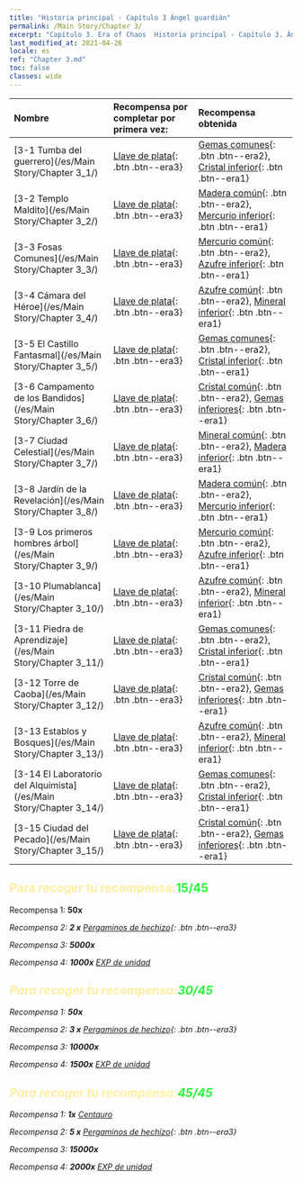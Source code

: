 ```yaml
---
title: "Historia principal - Capítulo 3 Ángel guardián"
permalink: /Main Story/Chapter 3/
excerpt: "Capítulo 3. Era of Chaos  Historia principal - Capítulo 3. Ángel guardián"
last_modified_at: 2021-04-26
locale: es
ref: "Chapter 3.md"
toc: false
classes: wide
---
```


  | Nombre |  Recompensa por completar por primera vez: | Recompensa obtenida |
  |:------------|:------------|:------------| 
  | [3-1 Tumba del guerrero](/es/Main Story/Chapter 3_1/) | [Llave de plata](/ItemsES/con_693/){: .btn .btn--era3} | [Gemas comunes](/ItemsES/mat_10/){: .btn .btn--era2}, [Cristal inferior](/ItemsES/mat_5/){: .btn .btn--era1} |
  | [3-2 Templo Maldito](/es/Main Story/Chapter 3_2/) | [Llave de plata](/ItemsES/con_693/){: .btn .btn--era3} | [Madera común](/ItemsES/mat_7/){: .btn .btn--era2}, [Mercurio inferior](/ItemsES/mat_2/){: .btn .btn--era1} |
  | [3-3 Fosas Comunes](/es/Main Story/Chapter 3_3/) | [Llave de plata](/ItemsES/con_693/){: .btn .btn--era3} | [Mercurio común](/ItemsES/mat_8/){: .btn .btn--era2}, [Azufre inferior](/ItemsES/mat_3/){: .btn .btn--era1} |
  | [3-4 Cámara del Héroe](/es/Main Story/Chapter 3_4/) | [Llave de plata](/ItemsES/con_693/){: .btn .btn--era3} | [Azufre común](/ItemsES/mat_9/){: .btn .btn--era2}, [Mineral inferior](/ItemsES/mat_1/){: .btn .btn--era1} |
  | [3-5 El Castillo Fantasmal](/es/Main Story/Chapter 3_5/) | [Llave de plata](/ItemsES/con_693/){: .btn .btn--era3} | [Gemas comunes](/ItemsES/mat_10/){: .btn .btn--era2}, [Cristal inferior](/ItemsES/mat_5/){: .btn .btn--era1} |
  | [3-6 Campamento de los Bandidos](/es/Main Story/Chapter 3_6/) | [Llave de plata](/ItemsES/con_693/){: .btn .btn--era3} | [Cristal común](/ItemsES/mat_11/){: .btn .btn--era2}, [Gemas inferiores](/ItemsES/mat_4/){: .btn .btn--era1} |
  | [3-7 Ciudad Celestial](/es/Main Story/Chapter 3_7/) | [Llave de plata](/ItemsES/con_693/){: .btn .btn--era3} | [Mineral común](/ItemsES/mat_6/){: .btn .btn--era2}, [Madera inferior](/ItemsES/mat_1/){: .btn .btn--era1} |
  | [3-8 Jardín de la Revelación](/es/Main Story/Chapter 3_8/) | [Llave de plata](/ItemsES/con_693/){: .btn .btn--era3} | [Madera común](/ItemsES/mat_7/){: .btn .btn--era2}, [Mercurio inferior](/ItemsES/mat_2/){: .btn .btn--era1} |
  | [3-9 Los primeros hombres árbol](/es/Main Story/Chapter 3_9/) | [Llave de plata](/ItemsES/con_693/){: .btn .btn--era3} | [Mercurio común](/ItemsES/mat_8/){: .btn .btn--era2}, [Azufre inferior](/ItemsES/mat_3/){: .btn .btn--era1} |
  | [3-10 Plumablanca](/es/Main Story/Chapter 3_10/) | [Llave de plata](/ItemsES/con_693/){: .btn .btn--era3} | [Azufre común](/ItemsES/mat_9/){: .btn .btn--era2}, [Mineral inferior](/ItemsES/mat_1/){: .btn .btn--era1} |
  | [3-11 Piedra de Aprendizaje](/es/Main Story/Chapter 3_11/) | [Llave de plata](/ItemsES/con_693/){: .btn .btn--era3} | [Gemas comunes](/ItemsES/mat_10/){: .btn .btn--era2}, [Cristal inferior](/ItemsES/mat_5/){: .btn .btn--era1} |
  | [3-12 Torre de Caoba](/es/Main Story/Chapter 3_12/) | [Llave de plata](/ItemsES/con_693/){: .btn .btn--era3} | [Cristal común](/ItemsES/mat_11/){: .btn .btn--era2}, [Gemas inferiores](/ItemsES/mat_4/){: .btn .btn--era1} |
  | [3-13 Establos y Bosques](/es/Main Story/Chapter 3_13/) | [Llave de plata](/ItemsES/con_693/){: .btn .btn--era3} | [Azufre común](/ItemsES/mat_9/){: .btn .btn--era2}, [Mineral inferior](/ItemsES/mat_1/){: .btn .btn--era1} |
  | [3-14 El Laboratorio del Alquimista](/es/Main Story/Chapter 3_14/) | [Llave de plata](/ItemsES/con_693/){: .btn .btn--era3} | [Gemas comunes](/ItemsES/mat_10/){: .btn .btn--era2}, [Cristal inferior](/ItemsES/mat_5/){: .btn .btn--era1} |
  | [3-15 Ciudad del Pecado](/es/Main Story/Chapter 3_15/) | [Llave de plata](/ItemsES/con_693/){: .btn .btn--era3} | [Cristal común](/ItemsES/mat_11/){: .btn .btn--era2}, [Gemas inferiores](/ItemsES/mat_4/){: .btn .btn--era1} |


## <span style="color: #ffeea0">Para recoger tu recompensa:</span><span style="color: #27f73a">15/45</span>

 Recompensa 1:  **50x** <i class="fas fa-gem"/>

 Recompensa 2: **2 x** [Pergaminos de hechizo](/ItemsES/con_694/){: .btn .btn--era3}

 Recompensa 3:  **5000x** <i class="fas fa-coins"/>

 Recompensa 4:  **1000x** [EXP de unidad](/ItemsES/con_902/)



## <span style="color: #ffeea0">Para recoger tu recompensa:</span><span style="color: #27f73a">30/45</span>

 Recompensa 1:  **50x** <i class="fas fa-gem"/>

 Recompensa 2: **3 x** [Pergaminos de hechizo](/ItemsES/con_694/){: .btn .btn--era3}

 Recompensa 3:  **10000x** <i class="fas fa-coins"/>

 Recompensa 4:  **1500x** [EXP de unidad](/ItemsES/con_902/)



## <span style="color: #ffeea0">Para recoger tu recompensa:</span><span style="color: #27f73a">45/45</span>

 Recompensa 1:  **1x** [Centauro](/es/units/Centaur/)

 Recompensa 2: **5 x** [Pergaminos de hechizo](/ItemsES/con_694/){: .btn .btn--era3}

 Recompensa 3:  **15000x** <i class="fas fa-coins"/>

 Recompensa 4:  **2000x** [EXP de unidad](/ItemsES/con_902/)

